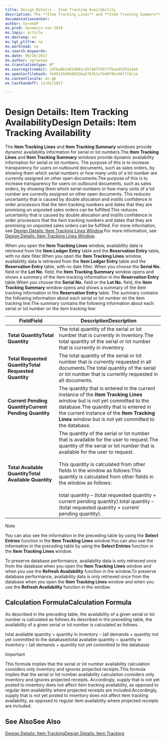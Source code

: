 ```yaml
---
title: Design Details - Item Tracking Availability
description: The **Item Tracking Lines** and **Item Tracking Summary** windows provide dynamic availability information for serial or lot numbers. The purpose of this is to increase transparency for users on outbound documents, such as sales orders, by showing them which serial numbers or how many units of a lot number are currently assigned on other open documents. This reduces uncertainty that is caused by double allocation and instills confidence in order processors that the item tracking numbers and dates that they are promising on unposted sales orders can be fulfilled.
documentationcenter: 
author: SorenGP
ms.prod: dynamics-nav-2018
ms.topic: article
ms.devlang: na
ms.tgt_pltfrm: na
ms.workload: na
ms.search.keywords: 
ms.date: 09/26/2017
ms.author: sgroespe
ms.translationtype: HT
ms.sourcegitcommit: 1dfba8b14019991c95f40ffd5f7fbaed5df414eb
ms.openlocfilehash: f4d9135d9560156a576351e7440f5bc6071fdc1e
ms.contentlocale: en-gb
ms.lasthandoff: 12/01/2017

---
```

# <a name="design-details-item-tracking-availability"></a><span data-ttu-id="af8f4-105">Design Details: Item Tracking Availability</span><span class="sxs-lookup"><span data-stu-id="af8f4-105">Design Details: Item Tracking Availability</span></span>
<span data-ttu-id="af8f4-106">The **Item Tracking Lines** and **Item Tracking Summary** windows provide dynamic availability information for serial or lot numbers.</span><span class="sxs-lookup"><span data-stu-id="af8f4-106">The **Item Tracking Lines** and **Item Tracking Summary** windows provide dynamic availability information for serial or lot numbers.</span></span> <span data-ttu-id="af8f4-107">The purpose of this is to increase transparency for users on outbound documents, such as sales orders, by showing them which serial numbers or how many units of a lot number are currently assigned on other open documents.</span><span class="sxs-lookup"><span data-stu-id="af8f4-107">The purpose of this is to increase transparency for users on outbound documents, such as sales orders, by showing them which serial numbers or how many units of a lot number are currently assigned on other open documents.</span></span> <span data-ttu-id="af8f4-108">This reduces uncertainty that is caused by double allocation and instills confidence in order processors that the item tracking numbers and dates that they are promising on unposted sales orders can be fulfilled.</span><span class="sxs-lookup"><span data-stu-id="af8f4-108">This reduces uncertainty that is caused by double allocation and instills confidence in order processors that the item tracking numbers and dates that they are promising on unposted sales orders can be fulfilled.</span></span> <span data-ttu-id="af8f4-109">For more information, see [Design Details: Item Tracking Lines Window](design-details-item-tracking-lines-window.md).</span><span class="sxs-lookup"><span data-stu-id="af8f4-109">For more information, see [Design Details: Item Tracking Lines Window](design-details-item-tracking-lines-window.md).</span></span>  

 <span data-ttu-id="af8f4-110">When you open the **Item Tracking Lines** window, availability data is retrieved from the **Item Ledger Entry** table and the **Reservation Entry** table, with no date filter.</span><span class="sxs-lookup"><span data-stu-id="af8f4-110">When you open the **Item Tracking Lines** window, availability data is retrieved from the **Item Ledger Entry** table and the **Reservation Entry** table, with no date filter.</span></span> <span data-ttu-id="af8f4-111">When you choose the **Serial No.** field or the **Lot No.** field, the **Item Tracking Summary** window opens and shows a summary of the item tracking information in the **Reservation Entry** table.</span><span class="sxs-lookup"><span data-stu-id="af8f4-111">When you choose the **Serial No.** field or the **Lot No.** field, the **Item Tracking Summary** window opens and shows a summary of the item tracking information in the **Reservation Entry** table.</span></span> <span data-ttu-id="af8f4-112">The summary contains the following information about each serial or lot number on the item tracking line:</span><span class="sxs-lookup"><span data-stu-id="af8f4-112">The summary contains the following information about each serial or lot number on the item tracking line:</span></span>  

|<span data-ttu-id="af8f4-113">Field</span><span class="sxs-lookup"><span data-stu-id="af8f4-113">Field</span></span>|<span data-ttu-id="af8f4-114">Description</span><span class="sxs-lookup"><span data-stu-id="af8f4-114">Description</span></span>|  
|---------------------------------|---------------------------------------|  
|<span data-ttu-id="af8f4-115">**Total Quantity**</span><span class="sxs-lookup"><span data-stu-id="af8f4-115">**Total Quantity**</span></span>|<span data-ttu-id="af8f4-116">The total quantity of the serial or lot number that is currently in inventory.</span><span class="sxs-lookup"><span data-stu-id="af8f4-116">The total quantity of the serial or lot number that is currently in inventory.</span></span>|  
|<span data-ttu-id="af8f4-117">**Total Requested Quantity**</span><span class="sxs-lookup"><span data-stu-id="af8f4-117">**Total Requested Quantity**</span></span>|<span data-ttu-id="af8f4-118">The total quantity of the serial or lot number that is currently requested in all documents.</span><span class="sxs-lookup"><span data-stu-id="af8f4-118">The total quantity of the serial or lot number that is currently requested in all documents.</span></span>|  
|<span data-ttu-id="af8f4-119">**Current Pending Quantity**</span><span class="sxs-lookup"><span data-stu-id="af8f4-119">**Current Pending Quantity**</span></span>|<span data-ttu-id="af8f4-120">The quantity that is entered in the current instance of the **Item Tracking Lines** window but is not yet committed to the database.</span><span class="sxs-lookup"><span data-stu-id="af8f4-120">The quantity that is entered in the current instance of the **Item Tracking Lines** window but is not yet committed to the database.</span></span>|  
|<span data-ttu-id="af8f4-121">**Total Available Quantity**</span><span class="sxs-lookup"><span data-stu-id="af8f4-121">**Total Available Quantity**</span></span>|<span data-ttu-id="af8f4-122">The quantity of the serial or lot number that is available for the user to request.</span><span class="sxs-lookup"><span data-stu-id="af8f4-122">The quantity of the serial or lot number that is available for the user to request.</span></span><br /><br /> <span data-ttu-id="af8f4-123">This quantity is calculated from other fields in the window as follows:</span><span class="sxs-lookup"><span data-stu-id="af8f4-123">This quantity is calculated from other fields in the window as follows:</span></span><br /><br /> <span data-ttu-id="af8f4-124">total quantity – (total requested quantity + current pending quantity).</span><span class="sxs-lookup"><span data-stu-id="af8f4-124">total quantity – (total requested quantity + current pending quantity).</span></span>|  

> [!NOTE]  
>  <span data-ttu-id="af8f4-125">You can also see the information in the preceding table by using the **Select Entries** function in the **Item Tracking Lines** window.</span><span class="sxs-lookup"><span data-stu-id="af8f4-125">You can also see the information in the preceding table by using the **Select Entries** function in the **Item Tracking Lines** window.</span></span>  

 <span data-ttu-id="af8f4-126">To preserve database performance, availability data is only retrieved once from the database when you open the **Item Tracking Lines** window and when you use the **Refresh Availability** function in the window.</span><span class="sxs-lookup"><span data-stu-id="af8f4-126">To preserve database performance, availability data is only retrieved once from the database when you open the **Item Tracking Lines** window and when you use the **Refresh Availability** function in the window.</span></span>  

## <a name="calculation-formula"></a><span data-ttu-id="af8f4-127">Calculation Formula</span><span class="sxs-lookup"><span data-stu-id="af8f4-127">Calculation Formula</span></span>  
 <span data-ttu-id="af8f4-128">As described in the preceding table, the availability of a given serial or lot number is calculated as follows.</span><span class="sxs-lookup"><span data-stu-id="af8f4-128">As described in the preceding table, the availability of a given serial or lot number is calculated as follows.</span></span>  

 <span data-ttu-id="af8f4-129">total available quantity = quantity in inventory – (all demands + quantity not yet committed to the database)</span><span class="sxs-lookup"><span data-stu-id="af8f4-129">total available quantity = quantity in inventory – (all demands + quantity not yet committed to the database)</span></span>  

> [!IMPORTANT]  
>  <span data-ttu-id="af8f4-130">This formula implies that the serial or lot number availability calculation considers only inventory and ignores projected receipts.</span><span class="sxs-lookup"><span data-stu-id="af8f4-130">This formula implies that the serial or lot number availability calculation considers only inventory and ignores projected receipts.</span></span> <span data-ttu-id="af8f4-131">Accordingly, supply that is not yet posted to inventory does not affect item tracking availability, as opposed to regular item availability where projected receipts are included.</span><span class="sxs-lookup"><span data-stu-id="af8f4-131">Accordingly, supply that is not yet posted to inventory does not affect item tracking availability, as opposed to regular item availability where projected receipts are included.</span></span>  

## <a name="see-also"></a><span data-ttu-id="af8f4-132">See Also</span><span class="sxs-lookup"><span data-stu-id="af8f4-132">See Also</span></span>  
 [<span data-ttu-id="af8f4-133">Design Details: Item Tracking</span><span class="sxs-lookup"><span data-stu-id="af8f4-133">Design Details: Item Tracking</span></span>](design-details-item-tracking.md)

